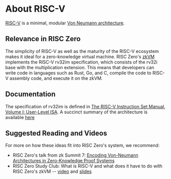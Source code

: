 # About RISC-V

[RISC-V](https://en.wikipedia.org/wiki/RISC-V) is a minimal, modular [Von Neumann architecture](https://en.wikipedia.org/wiki/Von_Neumann_architecture).

## Relevance in RISC Zero

The simplicity of RISC-V as well as the maturity of the RISC-V ecosystem makes it ideal for a zero-knowledge virtual machine.
RISC Zero's [zkVM](/api/zkvm) implements the RISC-V rv32im specification, which consists of the rv32i base with the multiplication extension.
This means that developers can write code in languages such as Rust, Go, and C, compile the code to RISC-V assembly code, and execute it on the zkVM.

## Documentation

The specification of rv32im is defined in [The RISC-V Instruction Set Manual, Volume I: User-Level ISA](https://riscv.org/wp-content/uploads/2019/12/riscv-spec-20191213.pdf).
A succinct summary of the architecture is available [here](https://github.com/jameslzhu/riscv-card/blob/master/riscv-card.pdf)

## Suggested Reading and Videos

For more on how these ideas fit into RISC Zero's system, we recommend:

- RISC Zero's talk from zk Summit 7: [Encoding Von-Neumann Architectures in Zero-Knowledge Proof Systems](https://www.youtube.com/watch?v=od033ugtlYQ\&list=PLcPzhUaCxlCgCvzkkaBWzVuHdBRsTNxj1\&index=7)
- RISC Zero Study Club: What is RISC-V and what does it have to do with RISC Zero's zkVM -- [video](https://www.youtube.com/watch?v=11DIflEwx50\&list=PLcPzhUaCxlCjdhONxEYZ1dgKjZh3ZvPtl\&index=5\&t=1s) and [slides](https://drive.google.com/file/d/1p7E5Sgi__5_CevGKHpTwrlb0KWjSaYPU/view)

